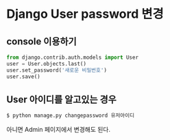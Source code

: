 # Django User password 변경  
## console 이용하기  
```python
from django.contrib.auth.models import User
user = User.objects.last()
user.set_password('새로운 비밀번호')
user.save()
```

## User 아이디를 알고있는 경우  
```bash
$ python manage.py changepassword 유저아이디
```

아니면 Admin 페이지에서 변경해도 된다.
